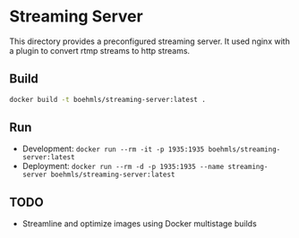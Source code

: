 # Streaming Server

This directory provides a preconfigured streaming server.
It used nginx with a plugin to convert rtmp streams to http streams.

## Build
```bash
docker build -t boehmls/streaming-server:latest .
```

## Run
- Development: `docker run --rm -it -p 1935:1935 boehmls/streaming-server:latest`
- Deployment: `docker run --rm -d -p 1935:1935 --name streaming-server boehmls/streaming-server:latest`

## TODO
- Streamline and optimize images using Docker multistage builds
